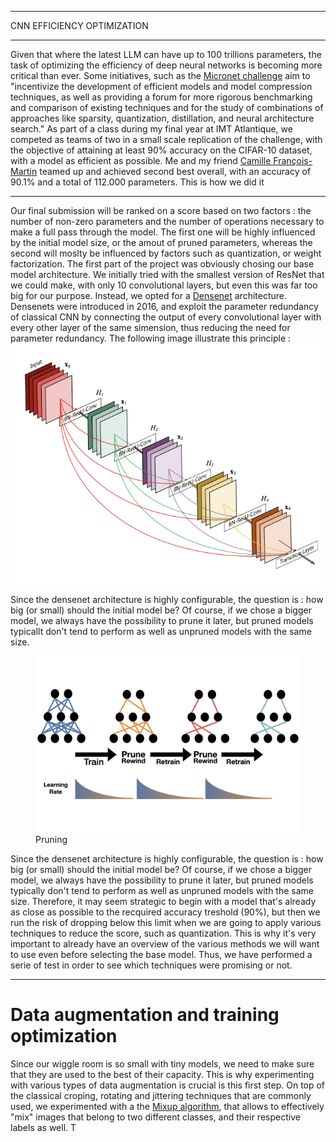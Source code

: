 
---

<p class="titletext">CNN EFFICIENCY OPTIMIZATION</p>

---

<p class="articletext">Given that where the latest LLM can have up to 100 trillions parameters, the task of optimizing the efficiency of deep neural networks is becoming more critical than ever. Some initiatives, such as the <a href="https://micronet-challenge.github.io/" class="linkedinlink">Micronet challenge</a> aim to "incentivize the development of efficient models and model compression techniques, as well as providing a forum for more rigorous benchmarking and comparison of existing techniques and for the study of combinations of approaches like sparsity, quantization, distillation, and neural architecture search." As part of a class during my final year at IMT Atlantique, we competed as teams of two in a small scale replication of the challenge, with the objective of attaining at least 90% accuracy on the CIFAR-10 dataset, with a model as efficient as possible. Me and my friend  <a href="https://www.linkedin.com/in/camillefrancoismartin/" class="linkedinlink">Camille François-Martin</a> teamed up and achieved second best overall, with an accuracy of 90.1% and a total of 112.000 parameters. This is how we did it</p>

---

<p class="articletext">Our final submission will be ranked on a score based on two factors : the number of non-zero parameters and the number of operations necessary to make a full pass through the model. The first one will be highly influenced by the initial model size, or the amout of pruned parameters, whereas the second will moslty be influenced by factors such as quantization, or weight factorization. The first part of the project was obviously chosing our base model architecture. We initially tried with the smallest version of ResNet that we could make, with only 10 convolutional layers, but even this was far too big for our purpose. Instead, we opted for a <a href="https://arxiv.org/abs/1608.06993" class="linkedinlink">Densenet</a> architecture. Densenets were introduced in 2016, and exploit the parameter redundancy of classical CNN by connecting the output of  every convolutional layer with every other layer of the same simension, thus reducing the need for parameter redundancy. The following image illustrate this principle :

<img src="images/densenet1.png?raw=true" alt="densenet" class="imgarticle"/>

<p class="articletext">Since the densenet architecture is highly configurable, the question is : how big (or small) should the initial model be? Of course, if we chose a bigger model, we always have the possibility to prune it later, but pruned models typicallt don't tend to perform as well as unpruned models with the same size.</p>

<figure>
<img src="images/prune.png?raw=true" alt="prune" class="imgarticle"/>
<figcaption>Pruning</figcaption>
</figure>

<p class="articletext">Since the densenet architecture is highly configurable, the question is : how big (or small) should the initial model be? Of course, if we chose a bigger model, we always have the possibility to prune it later, but pruned models typically don't tend to perform as well as unpruned models with the same size. Therefore, it may seem strategic to begin with a model that's already as close as possible to the recquired accuracy treshold (90%), but then we run the risk of dropping below this limit when we are going to apply various techniques to reduce the score, such as quantization. This is why it's very important to already have an overview of the various methods we will want to use even before selecting the base model. Thus, we have performed a serie of test in order to see which techniques were promising or not.</p>

---

<h1 class="articletext">Data augmentation and training optimization</h1>

<p class="articletext">Since our wiggle room is so small with tiny models, we need to make sure that they are used to the best of their capacity. This is why experimenting with various types of data augmentation is crucial is this first step. On top of the classical croping, rotating and jittering techniques that are commonly used, we experimented with a the <a href="https://arxiv.org/abs/1710.09412" class="linkedinlink">Mixup algorithm</a>, that allows to effectively "mix" images that belong to two different classes, and their respective labels as well. T


